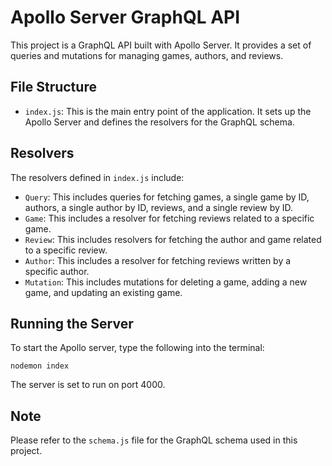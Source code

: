 # Apollo Server GraphQL API

This project is a GraphQL API built with Apollo Server. It provides a set of queries and mutations for managing games, authors, and reviews.

## File Structure

- `index.js`: This is the main entry point of the application. It sets up the Apollo Server and defines the resolvers for the GraphQL schema.

## Resolvers

The resolvers defined in `index.js` include:

- `Query`: This includes queries for fetching games, a single game by ID, authors, a single author by ID, reviews, and a single review by ID.
- `Game`: This includes a resolver for fetching reviews related to a specific game.
- `Review`: This includes resolvers for fetching the author and game related to a specific review.
- `Author`: This includes a resolver for fetching reviews written by a specific author.
- `Mutation`: This includes mutations for deleting a game, adding a new game, and updating an existing game.

## Running the Server

To start the Apollo server, type the following into the terminal:
```
nodemon index
```
The server is set to run on port 4000. 

## Note

Please refer to the `schema.js` file for the GraphQL schema used in this project.